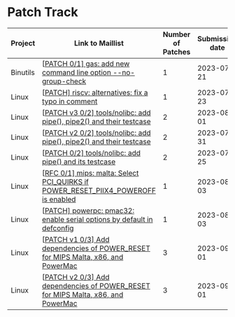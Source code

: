 # Patch Track

| Project  | Link to Maillist                                             | Number of Patches | Submission date | Status       |
| -------- | ------------------------------------------------------------ | -------- | ---------- | ------------ |
| Binutils | [[PATCH 0/1\] gas: add new command line option --no-group-check ](https://sourceware.org/pipermail/binutils/2023-July/128506.html) | 1        | 2023-07-21 | 过期         |
| Linux    | [[PATCH\] riscv: alternatives: fix a typo in comment](https://lore.kernel.org/all/20230723165155.4896-1-tanyuan@tinylab.org/) | 1        | 2023-07-23 | Merged       |
| Linux    | [[PATCH v3 0/2\] tools/nolibc: add pipe(), pipe2() and their testcase](https://lore.kernel.org/all/cover.1690903601.git.tanyuan@tinylab.org) | 2        | 2023-08-01 | Merged       |
| Linux    | [[PATCH v2 0/2\] tools/nolibc: add pipe(), pipe2() and their testcase](https://lore.kernel.org/all/cover.1690733545.git.tanyuan@tinylab.org/) | 2        | 2023-07-31 | v3 sent      |
| Linux    | [[PATCH 0/2\] tools/nolibc: add pipe() and its testcase](https://lore.kernel.org/all/cover.1690307717.git.tanyuan@tinylab.org/) | 2        | 2023-07-25 | v2 Sent      |
| Linux    | [[RFC 0/1\] mips: malta: Select PCI_QUIRKS if POWER_RESET_PIIX4_POWEROFF is enabled](https://lore.kernel.org/lkml/cover.1690968173.git.tanyuan@tinylab.org/) | 1        | 2023-08-03 | Under Review |
| Linux    | [[PATCH\] powerpc: pmac32: enable serial options by default in defconfig](https://lore.kernel.org/lkml/bb7b5f9958b3e3a20f6573ff7ce7c5dc566e7e32.1690982937.git.tanyuan@tinylab.org/) | 1        | 2023-08-03 | Merged       |
| Linux    | [[PATCH v1 0/3\] Add dependencies of POWER_RESET for MIPS Malta, x86, and PowerMac](https://lore.kernel.org/lkml/20230831201727.3177853-1-tanyuan@tinylab.org/) | 3        | 2023-09-01 | v2 Sent      |
| Linux    | [[PATCH v2 0/3\] Add dependencies of POWER_RESET for MIPS Malta, x86, and PowerMac](https://lore.kernel.org/lkml/cover.1693535514.git.tanyuan@tinylab.org/) | 3        | 2023-09-01 | Under Review |
